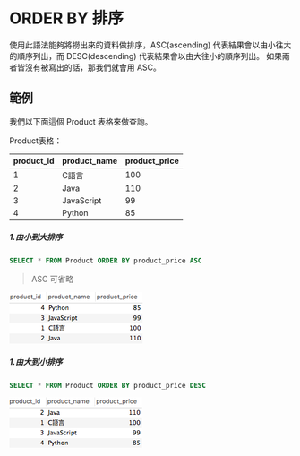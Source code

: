 # ORDER BY 排序
使用此語法能夠將撈出來的資料做排序，ASC(ascending) 代表結果會以由小往大的順序列出，而 DESC(descending) 代表結果會以由大往小的順序列出。 如果兩者皆沒有被寫出的話，那我們就會用 ASC。

## 範例
我們以下面這個 Product 表格來做查詢。

Product表格：

|product_id|product_name|product_price|
| -------- | ---------- | ----------- |
| 1 | C語言 |100|
| 2 | Java |110|
| 3 | JavaScript |99|
| 4 | Python |85|

##### 1.由小到大排序

```sql
SELECT * FROM Product ORDER BY product_price ASC
```

> ASC 可省略

![](/assets/img8-1.png)

##### 1.由大到小排序

```sql
SELECT * FROM Product ORDER BY product_price DESC
```

![](/assets/img8-2.png)